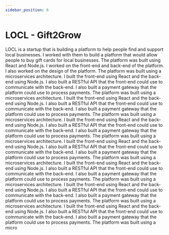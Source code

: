 ```yaml
---
sidebar_position: 6
---
```


# LOCL - Gift2Grow

LOCL is a startup that is building a platform to help people find and support local businesses. I worked with them to build a platform that would allow people to buy gift cards for local businesses. The platform was built using React and Node.js. I worked on the front-end and back-end of the platform. I also worked on the design of the platform. The platform was built using a microservices architecture. I built the front-end using React and the back-end using Node.js. I also built a RESTful API that the front-end could use to communicate with the back-end. I also built a payment gateway that the platform could use to process payments. The platform was built using a microservices architecture. I built the front-end using React and the back-end using Node.js. I also built a RESTful API that the front-end could use to communicate with the back-end. I also built a payment gateway that the platform could use to process payments. The platform was built using a microservices architecture. I built the front-end using React and the back-end using Node.js. I also built a RESTful API that the front-end could use to communicate with the back-end. I also built a payment gateway that the platform could use to process payments. The platform was built using a microservices architecture. I built the front-end using React and the back-end using Node.js. I also built a RESTful API that the front-end could use to communicate with the back-end. I also built a payment gateway that the platform could use to process payments. The platform was built using a microservices architecture. I built the front-end using React and the back-end using Node.js. I also built a RESTful API that the front-end could use to communicate with the back-end. I also built a payment gateway that the platform could use to process payments. The platform was built using a microservices architecture. I built the front-end using React and the back-end using Node.js. I also built a RESTful API that the front-end could use to communicate with the back-end. I also built a payment gateway that the platform could use to process payments. The platform was built using a microservices architecture. I built the front-end using React and the back-end using Node.js. I also built a RESTful API that the front-end could use to communicate with the back-end. I also built a payment gateway that the platform could use to process payments. The platform was built using a micro